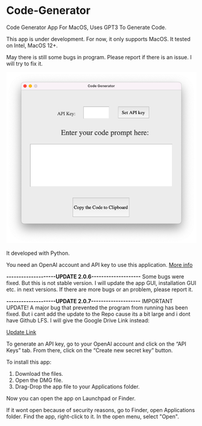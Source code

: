 # Code-Generator
Code Generator App For MacOS, Uses GPT3 To Generate Code.

This app is under development. For now, it only supports MacOS. It tested on Intel, MacOS 12+.

May there is still some bugs in program. Please report if there is an issue. I will try to fix it.

![Screenshot of Program](https://github.com/MYusufY/Code-Generator/blob/main/Screenshot.png?raw=true)

It developed with Python. 

You need an OpenAI account and API key to use this application.
[More info](https://auth0.openai.com/u/signup/identifier?state=hKFo2SBLbElmdllaUzEwMzRaRFNLeUJ1a1BHWlBRNFZCLW5hV6Fur3VuaXZlcnNhbC1sb2dpbqN0aWTZIHBRalIzczlYTTdFdC1PUTZpZ3RIVmNUa1BLcDB2Q3lRo2NpZNkgRFJpdnNubTJNdTQyVDNLT3BxZHR3QjNOWXZpSFl6d0Q)

**--------------------UPDATE 2.0.6--------------------**
Some bugs were fixed. 
But this is not stable version. I will update the app GUI, installation GUI etc. in next versions.
If there are more bugs or an problem, please report it.

**--------------------UPDATE 2.0.7--------------------**
IMPORTANT UPDATE!
A major bug that prevented the program from running has been fixed.
But i cant add the update to the Repo cause its a bit large and i dont have Github LFS.
I will give the Google Drive Link instead:

[Update Link](https://drive.google.com/file/d/1vfrDosoW6eSPWlyem6yOwSsibThy2geV/view?usp=sharing
)

To generate an API key, go to your OpenAI account and click on the “API Keys” tab. 
From there, click on the “Create new secret key” button.

To install this app:

1. Download the files.
2. Open the DMG file.
3. Drag-Drop the app file to your Applications folder.

Now you can open the app on Launchpad or Finder.

If it wont open because of security reasons, go to Finder, open Applications folder. Find the app, right-click to it. In the open menu, select "Open".
